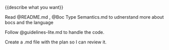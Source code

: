 {{describe what you want}} 
  
Read @README.md , @Boc Type Semantics.md to udnerstand more about bocs and the language  
  
Follow @guidelines-lite.md to handle the code.  
  
  
Create a .md file with the plan so I can review it.